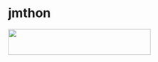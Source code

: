 # jmthon

<p align="left"><a href="https://heroku.com/deploy?template=https://github.com/MMNNBBVVP/mus1"> <img src="https://img.shields.io/badge/Deploy%20To%20Heroku-purple?style=for-the-badge&logo=heroku" width="320" height="58.45"/></a></p>

